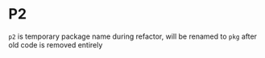 # P2

`p2` is temporary package name during refactor, will be renamed to `pkg` after old code is removed entirely

